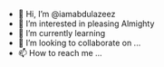 - 👋 Hi, I’m @iamabdulazeez
- 👀 I’m interested in pleasing Almighty 
- 🌱 I’m currently learning
- 💞️ I’m looking to collaborate on ...
- 📫 How to reach me ...

<!---
iamabdulazeez/iamabdulazeez is a ✨ special ✨ repository because its `README.md` (this file) appears on your GitHub profile.
You can click the Preview link to take a look at your changes.
--->
